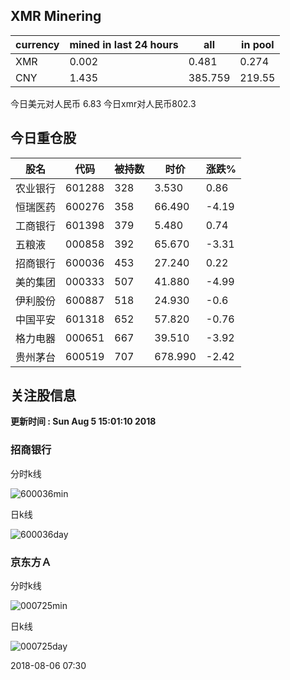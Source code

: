 ## XMR Minering

|currency|mined in last 24 hours|all|in pool|
|---|---|---|---|
|XMR|0.002|0.481|0.274|
|CNY|1.435|385.759|219.55|

今日美元对人民币 6.83	今日xmr对人民币802.3


## 今日重仓股 

|股名|代码|被持数|时价|涨跌%|
|---|---|---|---|---|
|农业银行|601288|328|3.530|0.86|
|恒瑞医药|600276|358|66.490|-4.19|
|工商银行|601398|379|5.480|0.74|
|五粮液|000858|392|65.670|-3.31|
|招商银行|600036|453|27.240|0.22|
|美的集团|000333|507|41.880|-4.99|
|伊利股份|600887|518|24.930|-0.6|
|中国平安|601318|652|57.820|-0.76|
|格力电器|000651|667|39.510|-3.92|
|贵州茅台|600519|707|678.990|-2.42|

## 关注股信息
**更新时间 : Sun Aug  5 15:01:10 2018**
### 招商银行 
分时k线

![600036min](http://image.sinajs.cn/newchart/min/n/sh600036.gif)

日k线

![600036day](http://image.sinajs.cn/newchart/daily/n/sh600036.gif)

### 京东方Ａ 
分时k线

![000725min](http://image.sinajs.cn/newchart/min/n/sz000725.gif)

日k线

![000725day](http://image.sinajs.cn/newchart/daily/n/sz000725.gif)

2018-08-06 07:30
